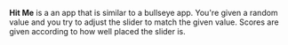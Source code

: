 **Hit Me** is a an app that is similar to a bullseye app. You're given a random value and you try to adjust the slider to match the given value. Scores are given according to how well placed the slider is. 